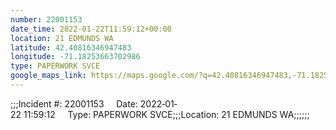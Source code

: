 ```yaml
---
number: 22001153
date_time: 2022-01-22T11:59:12+00:00
location: 21 EDMUNDS WA
latitude: 42.40816346947483
longitude: -71.18253663702986
type: PAPERWORK SVCE
google_maps_link: https://maps.google.com/?q=42.40816346947483,-71.18253663702986
---
```


;;;Incident #: 22001153     Date: 2022‐01‐22 11:59:12     Type: PAPERWORK SVCE;;;Location: 21 EDMUNDS WA;;;;;;
